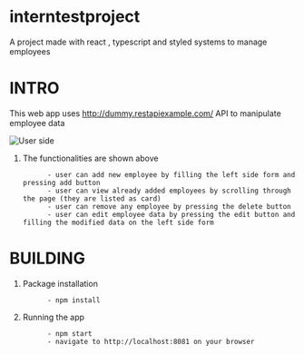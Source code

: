 # interntestproject
A project made with react , typescript and styled systems to manage employees

<h1> INTRO </h1>

This web app uses http://dummy.restapiexample.com/ API to manipulate employee data

![User side](https://github.com/henokxv/interntestproject/blob/master/src/assets/images/projScreenshot.png)

<ol>

<li>The functionalities are shown above</li>
          
          - user can add new employee by filling the left side form and pressing add button
          - user can view already added employees by scrolling through the page (they are listed as card)
          - user can remove any employee by pressing the delete button
          - user can edit employee data by pressing the edit button and filling the modified data on the left side form
   
          
</ol>


<h1> BUILDING </h1>

<ol>

<li>Package installation</li>
          
          - npm install
          
<li> Running the app </li>

          - npm start
          - navigate to http://localhost:8081 on your browser
          
</ol>
